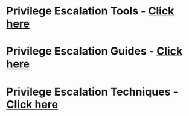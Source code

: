 # Privilege Escalation Tools - [Click here](https://github.com/sarathlalup/Cyber-security/blob/master/Windows%20Exploitaion/Post%20Exploitaion/Tools.md)
# Privilege Escalation Guides - [Click here](https://github.com/sarathlalup/Cyber-security/blob/master/Windows%20Exploitaion/Post%20Exploitaion/other%20links.md)
# Privilege Escalation Techniques - [Click here](https://github.com/sarathlalup/Cyber-security/blob/master/Windows%20Exploitaion/Privilege%20escalation/Techniques.md)

